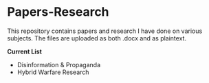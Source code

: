 # Papers-Research
This repository contains papers and research I have done on various subjects. The files are uploaded as both .docx and as plaintext.

**Current List**

- Disinformation & Propaganda
- Hybrid Warfare Research

